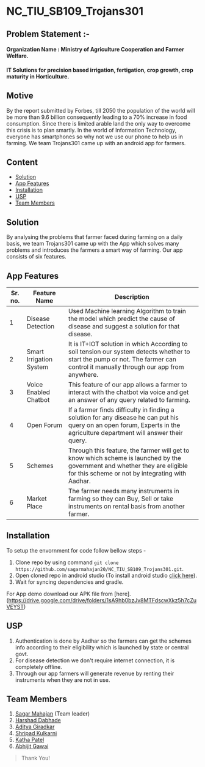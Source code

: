 # NC_TIU_SB109_Trojans301

## Problem Statement :-
#### Organization Name : Ministry of Agriculture Cooperation and Farmer Welfare.
#### IT Solutions for precision based irrigation, fertigation, crop growth, crop maturity in Horticulture. 

## Motive
By the report submitted by Forbes, till 2050 the population of the world will be more than 9.6 billion consequently leading to a 70% increase in food consumption. Since there is limited arable land the only way to overcome this crisis is to plan smartly. In the world of Information Technology, everyone has smartphones so why not we use our phone to help us in farming. We team Trojans301 came up with an android app for farmers.

## Content
- [Solution](#solution)
- [App Features](#app-features)
- [Installation](#installation)
- [USP](#usp)
- [Team Members](#team-members)

## Solution
By analysing the problems that farmer faced during farming on a daily basis, we team Trojans301 came up with the App which solves many problems and introduces the farmers a smart way of farming. Our app consists of six features.

## App Features
|Sr. no.|Feature Name|Description|
|--|--|--|
| 1 | Disease Detection | Used Machine learning Algorithm to train the model which predict the cause of disease and suggest a solution for that disease. | 
| 2 | Smart Irrigation System | It is IT+IOT solution in which According to soil tension our system detects whether to start the pump or not. The farmer can control it manually through our app from anywhere. | 
| 3 | Voice Enabled Chatbot | This feature of our app allows a farmer to interact with the chatbot via voice and get an answer of any query related to farming. |
| 4 | Open Forum | If a farmer finds difficulty in finding a solution for any disease he can put his query on an open forum, Experts in the agriculture department will answer their query. | 
| 5 | Schemes | Through this feature, the farmer will get to know which scheme is launched by the government and whether they are eligible for this scheme or not by integrating with Aadhar. |
| 6 | Market Place | The farmer needs many instruments in farming so they can Buy, Sell or take instruments on rental basis from another farmer. | 


## Installation
To setup the envornment for code follow bellow steps - 
1. Clone repo by using command `git clone https://github.com/sagarmahajan20/NC_TIU_SB109_Trojans301.git`.
2. Open cloned repo in android studio (To install android studio [click here](https://developer.android.com/studio)).
3. Wait for syncing dependencies and gradle. 

For App demo download our APK file from [here].(https://drive.google.com/drive/folders/1sA9hb0bzJv8MTFdscwXkz5h7cZuVEYST)

## USP
1. Authentication is done by Aadhar so the farmers can get the schemes info according to their eligibility which is launched by state or central govt. 
2. For disease detection we don't require internet connection, it is completely offline.
3. Through our app farmers will generate revenue by renting their instruments when they are not in use.

## Team Members
1. [Sagar Mahajan](https://github.com/sagarmahajan20) (Team leader)
2. [Harshad Dabhade](https://github.com/Harshad09)
3. [Aditya Giradkar](https://github.com/AdityaGiradkar)
4. [Shripad Kulkarni](https://github.com/shripad1020)
5. [Katha Patel](https://github.com/katha-patel)
6. [Abhijit Gawai](https://github.com/abhijitgawai)

> Thank You!
